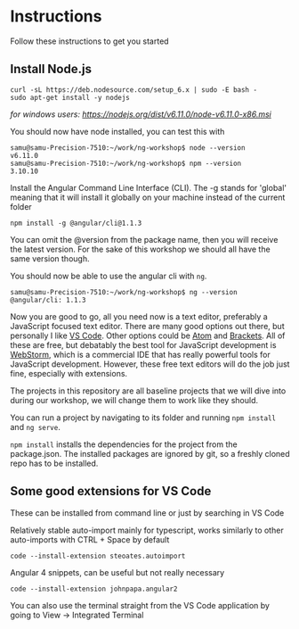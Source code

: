# Instructions

Follow these instructions to get you started

## Install Node.js

```
curl -sL https://deb.nodesource.com/setup_6.x | sudo -E bash -
sudo apt-get install -y nodejs
```

*for windows users: https://nodejs.org/dist/v6.11.0/node-v6.11.0-x86.msi*

You should now have node installed, you can test this with

```
samu@samu-Precision-7510:~/work/ng-workshop$ node --version
v6.11.0
samu@samu-Precision-7510:~/work/ng-workshop$ npm --version
3.10.10
```

Install the Angular Command Line Interface (CLI). The -g stands for 'global' meaning that it will
install it globally on your machine instead of the current folder

```
npm install -g @angular/cli@1.1.3
```

You can omit the @version from the package name, then you will receive the latest version. For the
sake of this workshop we should all have the same version though.

You should now be able to use the angular cli with `ng`.

```
samu@samu-Precision-7510:~/work/ng-workshop$ ng --version
@angular/cli: 1.1.3
```

Now you are good to go, all you need now is a text editor, preferably a JavaScript focused text editor.
There are many good options out there, but personally I like [VS Code](https://code.visualstudio.com).
Other options could be [Atom](https://atom.io/) and [Brackets](http://brackets.io/). All of these are
free, but debatably the best tool for JavaScript development is [WebStorm](https://www.jetbrains.com/webstorm/), which is a commercial IDE that has
really powerful tools for JavaScript development. However, these free text editors will do the job just fine,
especially with extensions.

The projects in this repository are all baseline projects that we will dive into during our workshop, we will change them to work like they should.

You can run a project by navigating to its folder and running `npm install` and `ng serve`.

`npm install` installs the dependencies for the project from the package.json. The installed packages are ignored by git, so a freshly cloned repo has to be installed.

## Some good extensions for VS Code

These can be installed from command line or just by searching in VS Code

Relatively stable auto-import mainly for typescript, works similarly to other auto-imports
with CTRL + Space by default
```
code --install-extension steoates.autoimport
```

Angular 4 snippets, can be useful but not really necessary
```
code --install-extension johnpapa.angular2
```

You can also use the terminal straight from the VS Code application by going to View -> Integrated Terminal